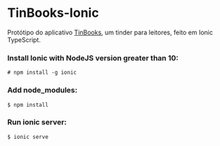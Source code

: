 # TinBooks-Ionic

Protótipo do aplicativo [TinBooks](https://github.com/AbnerErnaniADSFatec/tinbooks), um tinder para leitores, feito em Ionic TypeScript.

### Install Ionic with NodeJS version greater than 10:
```
# npm install -g ionic
```

### Add node_modules:
```
$ npm install
```

### Run ionic server:
```
$ ionic serve
```
